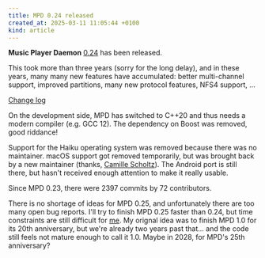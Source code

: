 ```yaml
---
title: MPD 0.24 released
created_at: 2025-03-11 11:05:44 +0100
kind: article
---
```


**Music Player Daemon** [0.24](/download/mpd/0.24/mpd-0.24.tar.xz) has
been released.

This took more than three years (sorry for the long delay), and in
these years, many many new features have accumulated: better
multi-channel support, improved partitions, many new protocol
features, NFS4 support, ...

[Change log](https://raw.githubusercontent.com/MusicPlayerDaemon/MPD/v0.24/NEWS)

On the development side, MPD has switched to C++20 and thus needs a
modern compiler (e.g. GCC 12).  The dependency on Boost was removed,
good riddance!

Support for the Haiku operating system was removed because there was
no maintainer.  macOS support got removed temporarily, but was brought
back by a new maintainer (thanks, [Camille
Scholtz](https://github.com/CamilleScholtz)).  The Android port is
still there, but hasn't received enough attention to make it really
usable.

Since MPD 0.23, there were 2397 commits by 72 contributors.

There is no shortage of ideas for MPD 0.25, and unfortunately there
are too many open bug reports.  I'll try to finish MPD 0.25 faster
than 0.24, but time constraints are still difficult for
[me](https://github.com/MaxKellermann/).  My orignal idea was to
finish MPD 1.0 for its 20th anniversary, but we're already two years
past that...  and the code still feels not mature enough to call it
1.0.  Maybe in 2028, for MPD's 25th anniversary?
